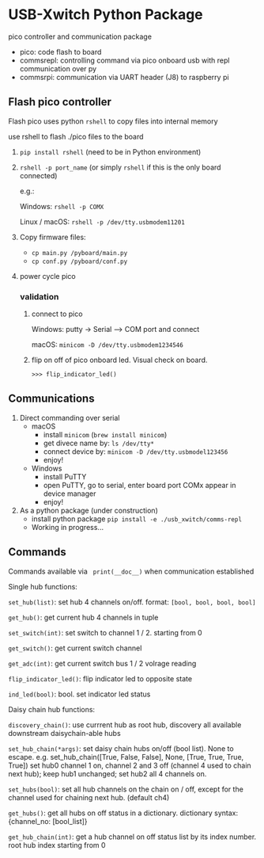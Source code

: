 # USB-Xwitch Python Package

pico controller and communication package

- pico: code flash to board
- commsrepl: controlling command via pico onboard usb with repl communication over py
- commsrpi: communication via UART header (J8) to raspberry pi

## Flash pico controller

Flash pico uses python ```rshell``` to copy files into internal memory

use rshell to flash ./pico files to the board
1. ```pip install rshell``` (need to be in Python environment)
2. ```rshell -p port_name``` (or simply ```rshell``` if this is the only board connected)
    
   e.g.:
   
    Windows: ```rshell -p COMX```

   Linux / macOS: ```rshell -p /dev/tty.usbmodem11201```

3. Copy firmware files:
    - ```cp main.py /pyboard/main.py```
    - ```cp conf.py /pyboard/conf.py```
5. power cycle pico

   ### validation
   1. connect to pico 
      
      Windows: putty -> Serial --> COM port and connect
      
      macOS: ```minicom -D /dev/tty.usbmodem1234546```
   
   2. flip on off of pico onboard led. Visual check on board.
      ```console
      >>> flip_indicator_led()
      ```
   
## Communications

1. Direct commanding over serial 
    - macOS
      - install ```minicom``` (```brew install minicom```)
      - get divece name by: ```ls /dev/tty*```
      - connect device by: ```minicom -D /dev/tty.usbmodel123456```
      - enjoy!
    - Windows
      - install PuTTY
      - open PuTTY, go to serial, enter board port COMx appear in device manager
      - enjoy!
2. As a python package (under construction)
    - install python package 
    ```pip install -e ./usb_xwitch/comms-repl```
    - Working in progress...

## Commands

Commands available via ``` print(__doc__)``` when communication established

Single hub functions:

```set_hub(list)```: set hub 4 channels on/off. format: ```[bool, bool, bool, bool]```

```get_hub()```: get current hub 4 channels in tuple

```set_switch(int)```: set switch to channel 1 / 2. starting from 0

```get_switch()```: get current switch channel

```get_adc(int)```: get current switch bus 1 / 2 volrage reading

```flip_indicator_led()```: flip indicator led to opposite state

```ind_led(bool)```: bool. set indicator led status

Daisy chain hub functions:

```discovery_chain()```: use currrent hub as root hub, discovery all available downstream daisychain-able hubs

```set_hub_chain(*args)```: set daisy chain hubs on/off (bool list). None to escape. e.g. set_hub_chain([True, False, False], None, [True, True, True, True]) set hub0 channel 1 on, channel 2 and 3 off (channel 4 used to chain next hub); keep hub1 unchanged; set hub2 all 4 channels on.

```set_hubs(bool)```: set all hub channels on the chain on / off, except for the channel used for chaining next hub. (default ch4)

```get_hubs()```: get all hubs on off status in a dictionary. dictionary syntax: {channel_no: [bool_list]}

```get_hub_chain(int)```: get a hub channel on off status list by its index number. root hub index starting from 0
